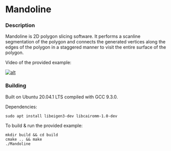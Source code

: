 # Mandoline



### Description
Mandoline is 2D polygon slicing software. It performs a scanline segmentation of the polygon and connects the generated vertices along the edges of the polygon in a staggered manner to visit the entire surface of the polygon.

Video of the provided example:

[![alt](https://img.youtube.com/vi/o7m5Jv45MrU/0.jpg)](https://www.youtube.com/watch?v=o7m5Jv45MrU "Click to play on YouTube")


### Building
Built on Ubuntu 20.04.1 LTS compiled with GCC 9.3.0.

Dependencies:
```
sudo apt install libeigen3-dev libcairomm-1.0-dev
```

To build & run the provided example:
```
mkdir build && cd build
cmake .. && make
./Mandoline
```
